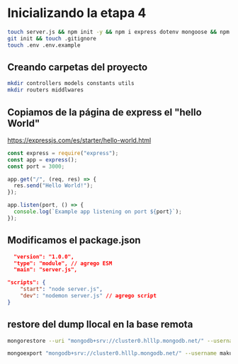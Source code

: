 # Inicializando la etapa 4

```sh
touch server.js && npm init -y && npm i express dotenv mongoose && npm i nodemon -D
git init && touch .gitignore
touch .env .env.example
```

## Creando carpetas del proyecto

```sh
mkdir controllers models constants utils
mkdir routers middlwares
```

## Copiamos de la página de express el "hello World"

<https://expressjs.com/es/starter/hello-world.html>

```js
const express = require("express");
const app = express();
const port = 3000;

app.get("/", (req, res) => {
  res.send("Hello World!");
});

app.listen(port, () => {
  console.log(`Example app listening on port ${port}`);
});
```

## Modificamos el package.json

```json
  "version": "1.0.0",
  "type": "module", // agrego ESM
  "main": "server.js",
```

```json
"scripts": {
    "start": "node server.js",
    "dev": "nodemon server.js" // agrego script
}
```

## restore del dump llocal en la base remota
```sh
mongorestore --uri "mongodb+srv://cluster0.hlllp.mongodb.net/" --username makuserrano --nsInclude integrador_etapa_4.* dump

mongoexport "mongodb+srv://cluster0.hlllp.mongodb.net/" --username makuserrano --db bc_bootcamp
```